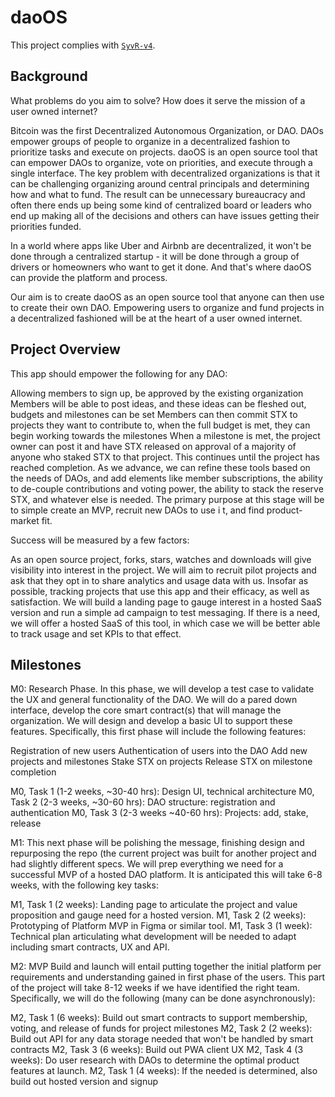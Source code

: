 # daoOS

This project complies with [`SyvR-v4`](https://github.com/labs3/standards/releases/tag/v4).

## Background
What problems do you aim to solve? How does it serve the mission of a user owned internet?

Bitcoin was the first Decentralized Autonomous Organization, or DAO. DAOs empower groups of people to organize in a decentralized fashion to prioritize tasks and execute on projects. daoOS is an open source tool that can empower DAOs to organize, vote on priorities, and execute through a single interface. The key problem with decentralized organizations is that it can be challenging organizing around central principals and determining how and what to fund. The result can be unnecessary bureaucracy and often there ends up being some kind of centralized board or leaders who end up making all of the decisions and others can have issues getting their priorities funded.

In a world where apps like Uber and Airbnb are decentralized, it won't be done through a centralized startup - it will be done through a group of drivers or homeowners who want to get it done. And that's where daoOS can provide the platform and process.

Our aim is to create daoOS as an open source tool that anyone can then use to create their own DAO. Empowering users to organize and fund projects in a decentralized fashioned will be at the heart of a user owned internet.

## Project Overview

This app should empower the following for any DAO:

Allowing members to sign up, be approved by the existing organization
Members will be able to post ideas, and these ideas can be fleshed out, budgets and milestones can be set
Members can then commit STX to projects they want to contribute to, when the full budget is met, they can begin working towards the milestones
When a milestone is met, the project owner can post it and have STX released on approval of a majority of anyone who staked STX to that project. This continues until the project has reached completion.
As we advance, we can refine these tools based on the needs of DAOs, and add elements like member subscriptions, the ability to de-couple contributions and voting power, the ability to stack the reserve STX, and whatever else is needed. The primary purpose at this stage will be to simple create an MVP, recruit new DAOs to use i t, and find product-market fit.

Success will be measured by a few factors:

As an open source project, forks, stars, watches and downloads will give visibility into interest in the project.
We will aim to recruit pilot projects and ask that they opt in to share analytics and usage data with us.
Insofar as possible, tracking projects that use this app and their efficacy, as well as satisfaction.
We will build a landing page to gauge interest in a hosted SaaS version and run a simple ad campaign to test messaging.
If there is a need, we will offer a hosted SaaS of this tool, in which case we will be better able to track usage and set KPIs to that effect.

## Milestones

M0: Research Phase. In this phase, we will develop a test case to validate the UX and general functionality of the DAO. We will do a pared down interface, develop the core smart contract(s) that will manage the organization. We will design and develop a basic UI to support these features. Specifically, this first phase will include the following features:

Registration of new users
Authentication of users into the DAO
Add new projects and milestones
Stake STX on projects
Release STX on milestone completion

M0, Task 1 (1-2 weeks, ~30-40 hrs): Design UI, technical architecture
M0, Task 2 (2-3 weeks, ~30-60 hrs): DAO structure: registration and authentication
M0, Task 3 (2-3 weeks ~40-60 hrs): Projects: add, stake, release

M1: This next phase will be polishing the message, finishing design and repurposing the repo (the current project was built for another project and had slightly different specs. We will prep everything we need for a successful MVP of a hosted DAO platform. It is anticipated this will take 6-8 weeks, with the following key tasks:

M1, Task 1 (2 weeks): Landing page to articulate the project and value proposition and gauge need for a hosted version.
M1, Task 2 (2 weeks): Prototyping of Platform MVP in Figma or similar tool.
M1, Task 3 (1 week): Technical plan articulating what development will be needed to adapt including smart contracts, UX and API.

M2: MVP Build and launch will entail putting together the initial platform per requirements and understanding gained in first phase of the users. This part of the project will take 8-12 weeks if we have identified the right team. Specifically, we will do the following (many can be done asynchronously):

M2, Task 1 (6 weeks): Build out smart contracts to support membership, voting, and release of funds for project milestones
M2, Task 2 (2 weeks): Build out API for any data storage needed that won't be handled by smart contracts
M2, Task 3 (6 weeks): Build out PWA client UX
M2, Task 4 (3 weeks): Do user research with DAOs to determine the optimal product features at launch.
M2, Task 1 (4 weeks): If the needed is determined, also build out hosted version and signup
